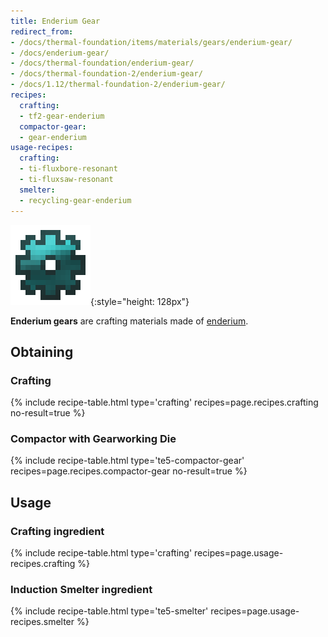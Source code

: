 ```yaml
---
title: Enderium Gear
redirect_from:
- /docs/thermal-foundation/items/materials/gears/enderium-gear/
- /docs/enderium-gear/
- /docs/thermal-foundation/enderium-gear/
- /docs/thermal-foundation-2/enderium-gear/
- /docs/1.12/thermal-foundation-2/enderium-gear/
recipes:
  crafting:
  - tf2-gear-enderium
  compactor-gear:
  - gear-enderium
usage-recipes:
  crafting:
  - ti-fluxbore-resonant
  - ti-fluxsaw-resonant
  smelter:
  - recycling-gear-enderium
---
```


![Enderium gear](/assets/images/thermal-foundation-2/gear-enderium.png){:style="height: 128px"}


**Enderium gears** are crafting materials made of
[enderium](/docs/1.12/thermal-foundation/enderium-ingot/).


Obtaining
---------

### Crafting
{% include recipe-table.html type='crafting' recipes=page.recipes.crafting no-result=true %}

### Compactor with Gearworking Die
{% include recipe-table.html type='te5-compactor-gear' recipes=page.recipes.compactor-gear no-result=true %}


Usage
-----

### Crafting ingredient
{% include recipe-table.html type='crafting' recipes=page.usage-recipes.crafting %}

### Induction Smelter ingredient
{% include recipe-table.html type='te5-smelter' recipes=page.usage-recipes.smelter %}
